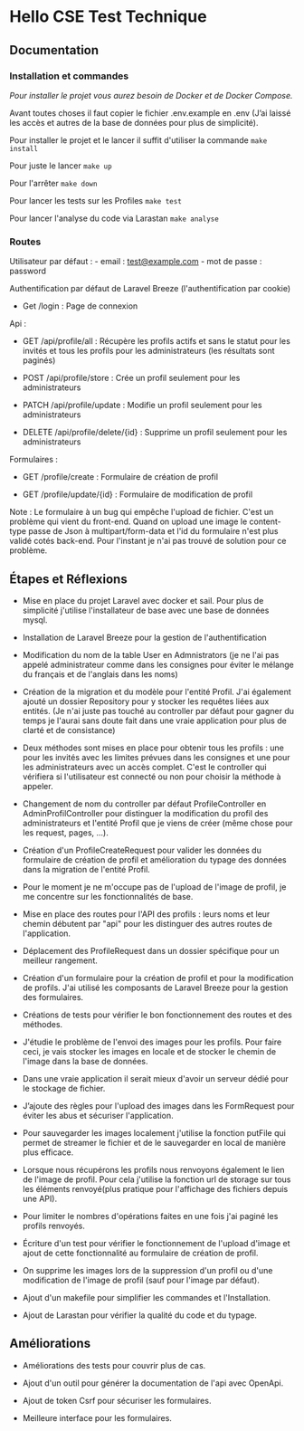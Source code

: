 # Hello CSE Test Technique

## Documentation

### Installation et commandes

_Pour installer le projet vous aurez besoin de Docker et de Docker Compose._

Avant toutes choses il faut copier le fichier .env.example en .env (J’ai laissé les accès et autres de la base de données pour plus de simplicité).

Pour installer le projet et le lancer il suffit d'utiliser la commande `make install`

Pour juste le lancer `make up`

Pour l'arrêter `make down`

Pour lancer les tests sur les Profiles `make test`

Pour lancer l'analyse du code via Larastan `make analyse`

### Routes

Utilisateur par défaut : - email : test@example.com - mot de passe : password

Authentification par défaut de Laravel Breeze (l'authentification par cookie)

-   Get /login : Page de connexion

Api :

-   GET /api/profile/all : Récupère les profils actifs et sans le statut pour les invités et tous les profils pour les administrateurs (les résultats sont paginés)

-   POST /api/profile/store : Crée un profil seulement pour les administrateurs

-   PATCH /api/profile/update : Modifie un profil seulement pour les administrateurs

-   DELETE /api/profile/delete/{id} : Supprime un profil seulement pour les administrateurs

Formulaires :

-   GET /profile/create : Formulaire de création de profil

-   GET /profile/update/{id} : Formulaire de modification de profil

Note : Le formulaire à un bug qui empêche l'upload de fichier. C'est un problème qui vient du front-end. Quand on upload une image le content-type passe de Json à multipart/form-data et l'id du formulaire n'est plus validé cotés back-end. Pour l'instant je n'ai pas trouvé de solution pour ce problème.

## Étapes et Réflexions

-   Mise en place du projet Laravel avec docker et sail. Pour plus de simplicité j'utilise l'installateur de base avec une base de données mysql.

-   Installation de Laravel Breeze pour la gestion de l'authentification

-   Modification du nom de la table User en Admnistrators (je ne l'ai pas appelé administrateur comme dans les consignes pour éviter le mélange du français et de l'anglais dans les noms)

-   Création de la migration et du modèle pour l'entité Profil. J'ai également ajouté un dossier Repository pour y stocker les requêtes liées aux entités. (Je n'ai juste pas touché au controller par défaut pour gagner du temps je l'aurai sans doute fait dans une vraie application pour plus de clarté et de consistance)

-   Deux méthodes sont mises en place pour obtenir tous les profils : une pour les invités avec les limites prévues dans les consignes et une pour les administrateurs avec un accès complet. C'est le controller qui vérifiera si l'utilisateur est connecté ou non pour choisir la méthode à appeler.

-   Changement de nom du controller par défaut ProfileController en AdminProfilController pour distinguer la modification du profil des administrateurs et l'entité Profil que je viens de créer (même chose pour les request, pages, ...).

-   Création d'un ProfileCreateRequest pour valider les données du formulaire de création de profil et amélioration du typage des données dans la migration de l'entité Profil.

-   Pour le moment je ne m'occupe pas de l'upload de l'image de profil, je me concentre sur les fonctionnalités de base.

-   Mise en place des routes pour l'API des profils : leurs noms et leur chemin débutent par "api" pour les distinguer des autres routes de l'application.

-   Déplacement des ProfileRequest dans un dossier spécifique pour un meilleur rangement.

-   Création d'un formulaire pour la création de profil et pour la modification de profils. J'ai utilisé les composants de Laravel Breeze pour la gestion des formulaires.

-   Créations de tests pour vérifier le bon fonctionnement des routes et des méthodes.

-   J'étudie le problème de l'envoi des images pour les profils. Pour faire ceci, je vais stocker les images en locale et de stocker le chemin de l'image dans la base de données.

-   Dans une vraie application il serait mieux d'avoir un serveur dédié pour le stockage de fichier.

-   J’ajoute des règles pour l'upload des images dans les FormRequest pour éviter les abus et sécuriser l'application.

-   Pour sauvegarder les images localement j'utilise la fonction putFile qui permet de streamer le fichier et de le sauvegarder en local de manière plus efficace.

-   Lorsque nous récupérons les profils nous renvoyons également le lien de l'image de profil. Pour cela j'utilise la fonction url de storage sur tous les éléments renvoyé(plus pratique pour l'affichage des fichiers depuis une API).

-   Pour limiter le nombres d'opérations faites en une fois j'ai paginé les profils renvoyés.

-   Écriture d'un test pour vérifier le fonctionnement de l'upload d'image et ajout de cette fonctionnalité au formulaire de création de profil.

-   On supprime les images lors de la suppression d'un profil ou d'une modification de l'image de profil (sauf pour l'image par défaut).

-   Ajout d'un makefile pour simplifier les commandes et l'Installation.

-   Ajout de Larastan pour vérifier la qualité du code et du typage.

## Améliorations

-   Améliorations des tests pour couvrir plus de cas.

-   Ajout d'un outil pour générer la documentation de l'api avec OpenApi.

-   Ajout de token Csrf pour sécuriser les formulaires.

-   Meilleure interface pour les formulaires.
